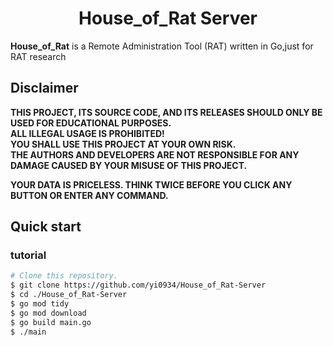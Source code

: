 <h1 align="center">House_of_Rat Server</h1>

**House_of_Rat** is a Remote Administration Tool (RAT) written in Go,just for RAT research

## Disclaimer

**THIS PROJECT, ITS SOURCE CODE, AND ITS RELEASES SHOULD ONLY BE USED FOR EDUCATIONAL PURPOSES.**
<br />
**ALL ILLEGAL USAGE IS PROHIBITED!**
<br />
**YOU SHALL USE THIS PROJECT AT YOUR OWN RISK.**
<br />
**THE AUTHORS AND DEVELOPERS ARE NOT RESPONSIBLE FOR ANY DAMAGE CAUSED BY YOUR MISUSE OF THIS PROJECT.**

**YOUR DATA IS PRICELESS. THINK TWICE BEFORE YOU CLICK ANY BUTTON OR ENTER ANY COMMAND.**

## Quick start

### tutorial

```bash
# Clone this repository.
$ git clone https://github.com/yi0934/House_of_Rat-Server
$ cd ./House_of_Rat-Server
$ go mod tidy
$ go mod download
$ go build main.go
$ ./main
